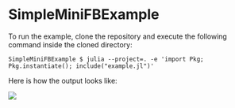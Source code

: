 # SimpleMiniFBExample

To run the example, clone the repository and execute the following command inside the cloned directory:

```
SimpleMiniFBExample $ julia --project=. -e 'import Pkg; Pkg.instantiate(); include("example.jl")'
```

Here is how the output looks like:

<img src="https://user-images.githubusercontent.com/32610387/159543693-dc4f574e-413a-4bc7-8ad5-098898ee33f8.png">
